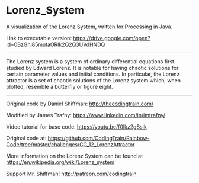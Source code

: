 # Lorenz_System
A visualization of the Lorenz System, written for Processing in Java.

Link to executable version: https://drive.google.com/open?id=0BzGhl85mutaORlk2Q2Q3UVdHNDQ


------------------------------------------------------------------------------------------

The Lorenz system is a system of ordinary differential equations first studied by Edward Lorenz.
It is notable for having chaotic solutions for certain parameter values and initial conditions. 
In particular, the Lorenz attractor is a set of chaotic solutions of the Lorenz system which, when plotted,
resemble a butterfly or figure eight.

------------------------------------------------------------------------------------------

Original code by Daniel Shiffman: http://thecodingtrain.com/

Modified by James Trafny: https://www.linkedin.com/in/jmtrafny/

Video tutorial for base code: https://youtu.be/f0lkz2gSsIk

Original code at: https://github.com/CodingTrain/Rainbow-Code/tree/master/challenges/CC_12_LorenzAttractor

More information on the Lorenz System can be found at https://en.wikipedia.org/wiki/Lorenz_system

Support Mr. Shiffman!  http://patreon.com/codingtrain

